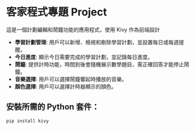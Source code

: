 # 客家程式專題 Project

這是一個計劃編輯和鬧鐘功能的應用程式，使用 Kivy 作為前端設計

- **學習計劃管理**: 用戶可以新增、檢視和刪除學習計劃，並設置每日或每週提醒。
- **今日進度**: 顯示今日需要完成的學習計劃，並記錄每日進度。
- **鬧鐘**: 提供計時功能，時間到後會隨機展示數學題目，需正確回答才能停止鬧鐘。
- **音樂選擇**: 用戶可以選擇鬧鐘響起時播放的音樂。
- **顏色選擇**: 用戶可以選擇計時器顯示的顏色。



## 安裝所需的 Python 套件：
  ```bash
  pip install kivy
  ```
